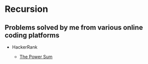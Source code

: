 # Recursion
## Problems solved by me from various online coding platforms

* HackerRank

   - [The Power Sum](https://www.hackerrank.com/challenges/the-power-sum/problem)

